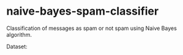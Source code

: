 # naive-bayes-spam-classifier
Classification of messages as spam or not spam using Naive Bayes algorithm.

Dataset:
